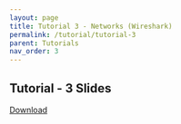```yaml
---
layout: page
title: Tutorial 3 - Networks (Wireshark)
permalink: /tutorial/tutorial-3
parent: Tutorials
nav_order: 3
---
```


## Tutorial - 3 Slides
[Download](https://karthikv1392.github.io/cs3301_osn/slides/Tutorials/Tutorial-3.pdf)
